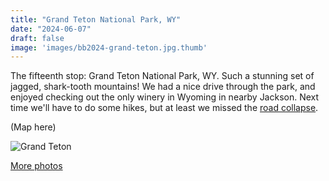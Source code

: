 ```yaml
---
title: "Grand Teton National Park, WY"
date: "2024-06-07"
draft: false
image: 'images/bb2024-grand-teton.jpg.thumb'
---
```


The fifteenth stop: Grand Teton National Park, WY. Such a stunning set of jagged, shark-tooth mountains! We had a nice drive through the park, and enjoyed checking out the only winery in Wyoming in nearby Jackson. Next time we'll have to do some hikes, but at least we missed the [road collapse](https://apnews.com/article/teton-pass-road-collapse-wyoming-760896e13241d0376b3014ed81ddeda7).

(Map here)

![Grand Teton](/images/bb2024-grand-teton.jpg)

[More photos](https://photos.app.goo.gl/EZ2PB4rBuW2rJTXy5)
